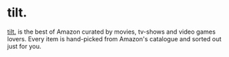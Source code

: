 # tilt.

[tilt.](www.tiltshop.co) is the best of Amazon curated by movies, tv-shows and video games lovers.
Every item is hand-picked from Amazon's catalogue and sorted out just for you.
